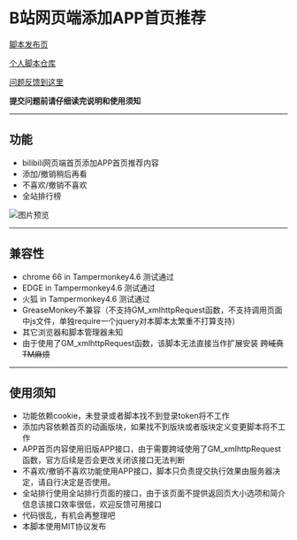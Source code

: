 B站网页端添加APP首页推荐
=========================

[脚本发布页](https://greasyfork.org/zh-CN/scripts/368446)

[个人脚本仓库](https://github.com/indefined/UserScripts)

[问题反馈到这里](https://github.com/indefined/UserScripts/issues)

**提交问题前请仔细读完说明和使用须知**

-------------------------
## 功能

- bilibili网页端首页添加APP首页推荐内容
- 添加/撤销稍后再看
- 不喜欢/撤销不喜欢
- 全站排行榜

![图片预览](https://greasyfork.org/system/screenshots/screenshots/000/011/238/original/bilibiliHome.user.jpg)

-------------------------
## 兼容性

- chrome 66 in Tampermonkey4.6 测试通过
- EDGE in Tampermonkey4.6 测试通过
- 火狐 in Tampermonkey4.6 测试通过
- GreaseMonkey不兼容（不支持GM_xmlhttpRequest函数，不支持调用页面中js文件，单独require一个jquery对本脚本太繁重不打算支持）
- 其它浏览器和脚本管理器未知
- 由于使用了GM_xmlhttpRequest函数，该脚本无法直接当作扩展安装 ~~跨域真TM麻烦~~

-------------------------
## 使用须知

- 功能依赖cookie，未登录或者脚本找不到登录token将不工作
- 添加内容依赖首页的动画版块，如果找不到版块或者版块定义变更脚本将不工作
- APP首页内容使用旧版APP接口，由于需要跨域使用了GM_xmlhttpRequest函数，官方后续是否会更改关闭该接口无法判断
- 不喜欢/撤销不喜欢功能使用APP接口，脚本只负责提交执行效果由服务器决定，请自行决定是否使用。
- 全站排行使用全站排行页面的接口，由于该页面不提供返回页大小选项和简介信息该接口效率很低，欢迎反馈可用接口
- 代码很乱，有机会再整理吧
- 本脚本使用MIT协议发布